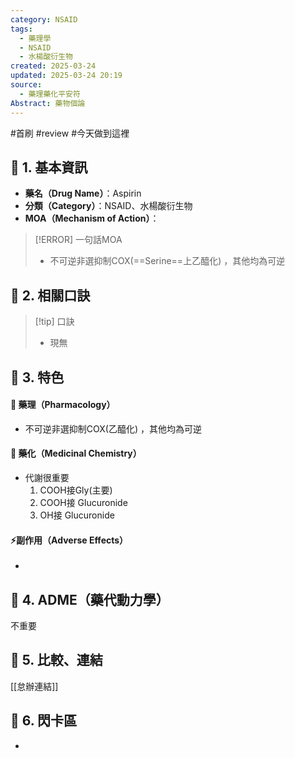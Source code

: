 ```yaml
---
category: NSAID
tags:
  - 藥理學
  - NSAID
  - 水楊酸衍生物
created: 2025-03-24
updated: 2025-03-24 20:19
source:
  - 藥理藥化平安符
Abstract: 藥物個論
---
```

#首刷 #review #今天做到這裡
## 🔹 1. 基本資訊
- **藥名（Drug Name）**：Aspirin
- **分類（Category）**：NSAID、水楊酸衍生物
- **MOA（Mechanism of Action）**：
> [!ERROR] 一句話MOA
> - 不可逆非選抑制COX(==Serine==上乙醯化) ，其他均為可逆
 
## 🔹 2. 相關口訣
> [!tip] 口訣
> - 現無

## 🔹 3. 特色
#### 🧪 藥理（Pharmacology）


- 不可逆非選抑制COX(乙醯化) ，其他均為可逆
#### 🧬 藥化（Medicinal Chemistry）

- 代謝很重要
	1. COOH接Gly(主要)
	2. COOH接 Glucuronide
	3. OH接 Glucuronide

#### ⚡副作用（Adverse Effects）
- 


## 🔹 4. ADME（藥代動力學）
 不重要
## 🔹 5. 比較、連結

[[怠辦連結]]

## 🔹 6. 閃卡區

- 

